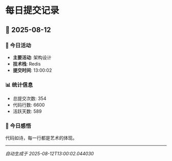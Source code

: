 # 每日提交记录

## 📅 2025-08-12

### 🎯 今日活动
- **主要活动**: 架构设计
- **技术栈**: Redis
- **提交时间**: 13:00:02

### 📊 统计信息
- 总提交次数: 354
- 代码行数: 6600
- 活跃天数: 589

### 💭 今日感悟
代码如诗，每一行都是艺术的体现。

---
*自动生成于 2025-08-12T13:00:02.044030*
